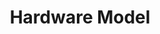 ---
title: Hardware Model
position: 2.3
type: 
description: 
   
content_markdown: |-
  The hardware model node defines information about the model, such as dimensions and other general specifications.The hardware model has a relationship with the hardware product, which you can use to get more information about hardware.<br>
  <br>
  The following query example returns all hardware models.
  
  `MATCH (a:HARDWARE_MODEL) RETURN a.model`
  
  
  <br>
  You can get manufacturer data for the hardware model by using the relationships to connect to that node.
  For example, the following query returns five results that include the model, product, and manufacturer.<br>
  <br>
  `MATCH (hw_mod:HARDWARE_MODEL)-[:HAS_A]->(hw_prod:HARDWARE_PRODUCT)-[:HAS_A]->(manu:MANUFACTURER) RETURN hw_mod.model, hw_prod.product, manu.manufacturer LIMIT 5`
  
  <br> 
  The following diagram shows hardware nodes and related software nodes.  
  
  ![API Image](/images/hard_mod.png){:class="img-responsive"} <br>
  
  #### Query Examples <br>
    
  To use the MATCH statements in the following examples, you append the MATCH statement to the following tql endpoint and make a GET request from a API client or use cURL. <br>
  <br>
  `https://v6-1.technopedia.com/tql?q=<MATCH Statement>`

left_code_blocks:
  - code_block: |
      MATCH (n:HARDWARE_MODEL) 
      RETURN n.model, n.cpu_sockets

      RESPONSE SAMPLE

      {
        "results": [
            {
                "n.cpu_sockets": 1,
                "n.model": "24663K0"
            },
            {
                "n.cpu_sockets": 1,
                "n.model": "10AC002CUM"
            },
            {
                "n.cpu_sockets": 1,
                "n.model": "4284GQ5"
            },
            {
                "n.cpu_sockets": 1,
                "n.model": "4180D57"
            },
            {
                "n.cpu_sockets": 1,
                "n.model": "4177RL9"
            },
            {
                "n.cpu_sockets": 1,
                "n.model": "23943S3"
            },
            {
                "n.cpu_sockets": 1,
                "n.model": "17-f110nr"
            }
        ]
      {  

    title: Example one
    language: javascript

    
  - code_block: >-
      MATCH (hw_mod:HARDWARE_MODEL)-[:HAS_A]->(hw_prod:HARDWARE_PRODUCT)-[:HAS_A]->(manu:MANUFACTURER) 
      RETURN hw_mod.model, hw_prod.product, manu.manufacturer 
      LIMIT 5
         
      RESPONSE SAMPLE

      {
        "results": [
            {
                "hw_mod.model": "A1080a-S",
                "hw_prod.product": "Express5800/A1080a Series",
                "manu.manufacturer": "NEC"
            },
            {
                "hw_mod.model": "A1080a-E",
                "hw_prod.product": "Express5800/A1080a Series",
                "manu.manufacturer": "NEC"
            },
            {
                "hw_mod.model": "A1080a-D",
                "hw_prod.product": "Express5800/A1080a Series",
                "manu.manufacturer": "NEC"
            },
            {
                "hw_mod.model": "3125N",
                "hw_prod.product": "Phaser 3125 (Networked)",
                "manu.manufacturer": "Xerox"
            },
            {
                "hw_mod.model": "3125V_N",
                "hw_prod.product": "Phaser 3125 (Networked)",
                "manu.manufacturer": "Xerox"
            }
        ]
      {  

    title: Example two
    language: javascript
  - code_block: |-
      MATCH (mod:HARDWARE_MODEL)-[:HAS_A]->(prod:HARDWARE_PRODUCT) 
      WHERE prod.product CONTAINS "108" RETURN mod.model, prod.product 
      LIMIT 5

      RESPONSE SAMPLE

      {
        "results": [
                {
                    "mod.model": "A1080a-S",
                    "prod.product": "Express5800/A1080a Series"
                },
                {
                    "mod.model": "A1080a-E",
                    "prod.product": "Express5800/A1080a Series"
                },
                {
                    "mod.model": "A1080a-D",
                    "prod.product": "Express5800/A1080a Series"
                },
                {
                    "mod.model": "WAP-4000A",
                    "prod.product": "54/108Mbps Wireless Access Point"
                },
                {
                    "mod.model": "FI9903P",
                    "prod.product": "Outdoor Waterproof IP66 H.264 1080P PnP IP Camera"
                }
        ]
      {  

    title: Example three
    language: javascript

  - code_block: |-
      MATCH (n:HARDWARE_MODEL)-[:HAS_A]->(h:HARDWARE_PRODUCT)-[:BELONGS_TO]->(m:CATEGORY_2)-[:BELONGS_TO]->(w:VERTICAL) 
      RETURN n, h, m, w LIMIT 5

      RESPONSE SAMPLE

      {
        "results": [
            {
                "h.create_date": null,
                "h.desupported_flag": null,
                "h.modified_at": "2011-03-16 09:46:45",
                "h.product": "Express5800/A1080a Series",
                "h.technopedia_id": "f6d32439-001b-4ca7-abb1-cd7627086ade",
                "m.description": "A computer or device on a network that manages network resource",
                "m.label": "Servers",
                "m.technopedia_id": "195fa6b3-7d0f-4317-995f-d3c9f1ae08e7",
                "n.cpu_sockets": 4,
                "n.cpu_url": "http://www.necam.com/docs/?id=6ee81afc-8691-484e-9549-b21b83f6302e",
                "n.created_at": "2010-04-23 11:31:47",
                "n.date_introduced": "3/30/2010",
                "n.desupported_flag": null,
                "n.max_non_operating_humidity": null,
                "n.max_non_operating_temp": null,
                "n.max_operating_temp": null,
                "n.min_non_operating_humidity": null,
                "n.min_non_operating_temp": null,
                "n.min_operating_temp": null,
                "n.model": "A1080a-S",
                "n.modified_at": "2013-10-18 16:54:07",
                "n.technopedia_id": "807bd3dc-2100-4116-a4e2-cbf741e725d4",
                "w.name": "Information and Technology",
                "w.short_name": "IT",
                "w.technopedia_id": "0be7a9ed-b538-4942-b6ce-b9243566305f"
            },
            {
                "h.create_date": null,
                "h.desupported_flag": null,
                "h.modified_at": "2011-03-16 09:46:45",
                "h.product": "Express5800/A1080a Series",
                "h.technopedia_id": "f6d32439-001b-4ca7-abb1-cd7627086ade",
                "m.description": "A computer or device on a network that manages network resource",
                "m.label": "Servers",
                "m.technopedia_id": "195fa6b3-7d0f-4317-995f-d3c9f1ae08e7",
                "n.cpu_sockets": 8,
                "n.cpu_url": "http://www.necam.com/docs/?id=6ee81afc-8691-484e-9549-b21b83f6302e",
                "n.created_at": "2010-04-23 11:32:43",
                "n.date_introduced": "3/30/2010",
                "n.desupported_flag": null,
                "n.max_non_operating_humidity": null,
                "n.max_non_operating_temp": null,
                "n.max_operating_temp": null,
                "n.min_non_operating_humidity": null,
                "n.min_non_operating_temp": null,
                "n.min_operating_temp": null,
                "n.model": "A1080a-E",
                "n.modified_at": "2013-10-18 16:54:22",
                "n.technopedia_id": "5cb93d0e-63d0-43eb-89d8-7d1d25ff4ce5",
                "w.name": "Information and Technology",
                "w.short_name": "IT",
                "w.technopedia_id": "0be7a9ed-b538-4942-b6ce-b9243566305f"
            }
        ]
      {  

    title: Example four
    language: javascript

  - code_block: |-
      MATCH (n:HARDWARE_MODEL)-[:HAS_A]->(h:HARDWARE_PRODUCT)-[e:BELONGS_TO]->(m:CATEGORY_2)-[:BELONGS_TO]->(w:VERTICAL) 
      RETURN n, h, m, w
      
      RESPONSE SAMPLE

      {
        "results": [
            {
                "h.create_date": null,
                "h.desupported_flag": null,
                "h.modified_at": "2011-03-16 09:46:45",
                "h.product": "Express5800/A1080a Series",
                "h.technopedia_id": "f6d32439-001b-4ca7-abb1-cd7627086ade",
                "m.description": "A computer or device on a network that manages network resource",
                "m.label": "Servers",
                "m.technopedia_id": "195fa6b3-7d0f-4317-995f-d3c9f1ae08e7",
                "n.cpu_sockets": 4,
                "n.cpu_url": "http://www.necam.com/docs/?id=6ee81afc-8691-484e-9549-b21b83f6302e",
                "n.created_at": "2010-04-23 11:31:47",
                "n.date_introduced": "3/30/2010",
                "n.desupported_flag": null,
                "n.max_non_operating_humidity": null,
                "n.max_non_operating_temp": null,
                "n.max_operating_temp": null,
                "n.min_non_operating_humidity": null,
                "n.min_non_operating_temp": null,
                "n.min_operating_temp": null,
                "n.model": "A1080a-S",
                "n.modified_at": "2013-10-18 16:54:07",
                "n.technopedia_id": "807bd3dc-2100-4116-a4e2-cbf741e725d4",
                "w.name": "Information and Technology",
                "w.short_name": "IT",
                "w.technopedia_id": "0be7a9ed-b538-4942-b6ce-b9243566305f"
            },
            {
                "h.create_date": null,
                "h.desupported_flag": null,
                "h.modified_at": "2011-03-16 09:46:45",
                "h.product": "Express5800/A1080a Series",
                "h.technopedia_id": "f6d32439-001b-4ca7-abb1-cd7627086ade",
                "m.description": "A computer or device on a network that manages network resource",
                "m.label": "Servers",
                "m.technopedia_id": "195fa6b3-7d0f-4317-995f-d3c9f1ae08e7",
                "n.cpu_sockets": 8,
                "n.cpu_url": "http://www.necam.com/docs/?id=6ee81afc-8691-484e-9549-b21b83f6302e",
                "n.created_at": "2010-04-23 11:32:43",
                "n.date_introduced": "3/30/2010",
                "n.desupported_flag": null,
                "n.max_non_operating_humidity": null,
                "n.max_non_operating_temp": null,
                "n.max_operating_temp": null,
                "n.min_non_operating_humidity": null,
                "n.min_non_operating_temp": null,
                "n.min_operating_temp": null,
                "n.model": "A1080a-E",
                "n.modified_at": "2013-10-18 16:54:22",
                "n.technopedia_id": "5cb93d0e-63d0-43eb-89d8-7d1d25ff4ce5",
                "w.name": "Information and Technology",
                "w.short_name": "IT",
                "w.technopedia_id": "0be7a9ed-b538-4942-b6ce-b9243566305f"
            }
        ]
      {  

    title: Example five
    language: javascript

  - code_block: |-
      curl -G -H "Authorization: Bearer b93477a9-057b-4878-a16b93477a9-057b-4878-a16f-d7f7d1f27a7af-d7f7d1f27a7a" "https://v6-1.technopedia.com/tql"  --data-urlencode' "q=MATCH (h:HARDWARE_MODEL) RETURN h.model"
    title: cURL 
    language: bash
right_code_blocks:
  - code_block: |2
      technopedia_id
      model
      url
      desupported_flag
      cpu_sockets
      cpu_url
      date_introduced
      model_profile
      min height
      max height
      min width
      max width
      min depth
      max depth
      min weight
      max weight
      min_operating_temp
      max_operating_temp
      min_non_operating_temp
      max_non_operating_temp
      min_non_operating_humidity
      max_non_operating_humidity
      min_operating_humidity
      max_operating_humidity
      created_at
      modified_at

    title: Hardware Model Attributes
    language: bash
  - code_block: |2-
      (HARDWARE_MODEL)-[:HAS_A]->(HARDWARE_PRODUCT)

      (HARDWARE_MODEL)-[:HAS_A]->(SUPPORT_STAGE)
      
      (HARDWARE_MODEL)-[:HAS_A]->(SUPPORT_STAGE)-[:HAS_A]->(SUPPORT_POLICY)
    title: Relationships
    language: bash
  - code_block: |2-
      [:HAS_A]->(HARDWARE_PRODUCT)
        no attributes
      
      [:HAS_A]->(SUPPORT_STAGE)
        created_at
        modified_at
        end date


    title: Relationship Attributes
    language: bash
---